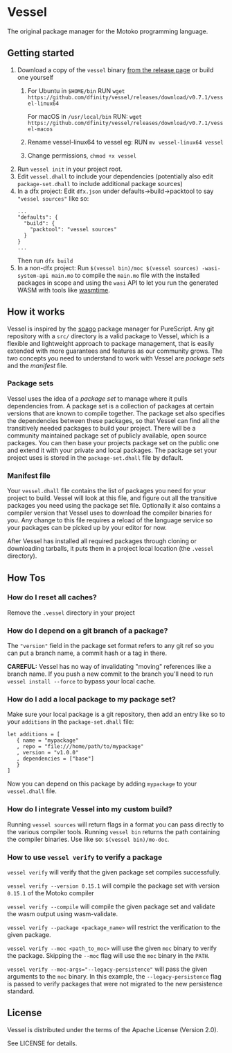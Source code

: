 # Vessel

The original package manager for the Motoko programming language.

## Getting started

1. Download a copy of the `vessel` binary [from the release page](https://github.com/dfinity/vessel/releases) or build one yourself
   1. For Ubuntu in `$HOME/bin` RUN `wget https://github.com/dfinity/vessel/releases/download/v0.7.1/vessel-linux64`

      For macOS in `/usr/local/bin` RUN: `wget https://github.com/dfinity/vessel/releases/download/v0.7.1/vessel-macos`
   2. Rename vessel-linux64 to vessel eg: RUN `mv vessel-linux64 vessel`
   3. Change permissions, `chmod +x vessel`
2. Run `vessel init` in your project root.
3. Edit `vessel.dhall` to include your dependencies (potentially also edit
   `package-set.dhall` to include additional package sources)
4. In a dfx project: Edit `dfx.json` under defaults->build->packtool to say `"vessel sources"` like so:
   ```
   ...
   "defaults": {
     "build": {
       "packtool": "vessel sources"
     }
   }
   ...
   ```
   Then run `dfx build`
4. In a non-dfx project: Run `$(vessel bin)/moc $(vessel sources)
   -wasi-system-api main.mo` to compile the `main.mo` file with the installed
   packages in scope and using the `wasi` API to let you run the generated WASM
   with tools like [wasmtime](https://wasmtime.dev).

## How it works

Vessel is inspired by the [spago](https://github.com/purescript/spago) package
manager for PureScript. Any git repository with a `src/` directory is a valid
package to Vessel, which is a flexible and lightweight approach to package
management, that is easily extended with more guarantees and features as our
community grows. The two concepts you need to understand to work with Vessel
are _package sets_ and the _manifest_ file.

### Package sets

Vessel uses the idea of a _package set_ to manage where it pulls dependencies
from. A package set is a collection of packages at certain versions that are
known to compile together. The package set also specifies the dependencies
between these packages, so that Vessel can find all the transitively needed
packages to build your project. There will be a community maintained package set of
publicly available, open source packages. You can then base your projects
package set on the public one and extend it with your private and local
packages. The package set your project uses is stored in the `package-set.dhall`
file by default.

### Manifest file

Your `vessel.dhall` file contains the list of packages you need for your project
to build. Vessel will look at this file, and figure out all the transitive
packages you need using the package set file. Optionally it also contains a
compiler version that Vessel uses to download the compiler binaries for you.
Any change to this file requires a reload of the language service so your
packages can be picked up by your editor for now.

After Vessel has installed all required packages through cloning or
downloading tarballs, it puts them in a project local location (the `.vessel`
directory).

## How Tos

### How do I reset all caches?

Remove the `.vessel` directory in your project

### How do I depend on a git branch of a package?

The `"version"` field in the package set format refers to any git ref so you can
put a branch name, a commit hash or a tag in there.

**CAREFUL:** Vessel has no way of invalidating "moving" references like a
branch name. If you push a new commit to the branch you'll need to run `vessel install --force` to bypass your local cache.

### How do I add a local package to my package set?

Make sure your local package is a git repository, then add an entry like so to
your `additions` in the `package-set.dhall` file:

```dhall
let additions = [
   { name = "mypackage"
   , repo = "file:///home/path/to/mypackage"
   , version = "v1.0.0"
   , dependencies = ["base"]
   }
]
```

Now you can depend on this package by adding `mypackage` to your `vessel.dhall` file.

### How do I integrate Vessel into my custom build?

Running `vessel sources` will return flags in a format you can pass directly to
the various compiler tools. Running `vessel bin` returns the path containing the
compiler binaries. Use like so: `$(vessel bin)/mo-doc`.

### How to use `vessel verify` to verify a package

`vessel verify` will verify that the given package set compiles successfully.

`vessel verify --version 0.15.1` will compile the package set with version `0.15.1` of the Motoko compiler

`vessel verify --compile` will compile the given package set and validate the wasm output using wasm-validate.

`vessel verify --package <package_name>` will restrict the verification to the given package.

`vessel verify --moc <path_to_moc>` will use the given `moc` binary to verify the package.
Skipping the `--moc` flag will use the `moc` binary in the `PATH`.

`vessel verify --moc-args="--legacy-persistence"` will pass the given arguments to the `moc` binary.
In this example, the `--legacy-persistence` flag is passed to verify packages that were not migrated to the new persistence standard.

## License
Vessel is distributed under the terms of the Apache License (Version 2.0).

See LICENSE for details.
